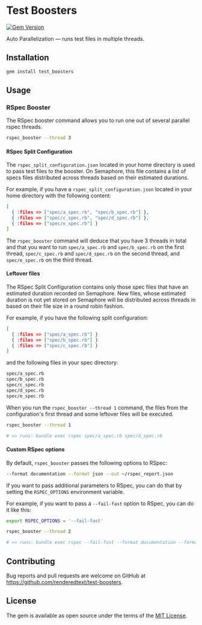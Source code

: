 # Test Boosters

[![Gem Version](https://badge.fury.io/rb/semaphore_test_boosters.svg)](https://badge.fury.io/rb/semaphore_test_boosters)

Auto Parallelization &mdash; runs test files in multiple threads.

## Installation

``` bash
gem install test_boosters
````

## Usage

### RSpec Booster

The RSpec booster command allows you to run one out of several parallel rspec
threads.

``` bash
rspec_booster --thread 3
```

#### RSpec Split Configuration

The `rspec_split_configuration.json` located in your home directory is used to
pass test files to the booster. On Semaphore, this file contains a list of
specs files distributed across threads based on their estimated durations.

For example, if you have a `rspec_split_configuration.json` located in your home
directory with the following content:

``` json
[
  { :files => ["spec/a_spec.rb", "spec/b_spec.rb"] },
  { :files => ["spec/c_spec.rb", "spec/d_spec.rb"] },
  { :files => ["spec/e_spec.rb"] }
]
```

The `rspec_booster` command will deduce that you have 3 threads in total and
that you want to run `spec/a_spec.rb` and `spec/b_spec.rb` on the first thread,
`spec/c_spec.rb` and `spec/d_spec.rb` on the second thread, and `spec/e_spec.rb`
on the third thread.

#### Leftover files

The RSpec Split Configuration contains only those spec files that have an
estimated duration recorded on Semaphore. New files, whose estimated duration
is not yet stored on Semaphore will be distributed across threads in based on
their file size in a round robin fashion.

For example, if you have the following split configuration:

``` json
[
  { :files => ["spec/a_spec.rb"] }
  { :files => ["spec/b_spec.rb"] }
  { :files => ["spec/c_spec.rb"] }
]
```

and the following files in your spec directory:

``` bash
spec/a_spec.rb
spec/b_spec.rb
spec/c_spec.rb
spec/d_spec.rb
spec/e_spec.rb
```

When you run the `rspec_booster --thread 1` command, the files from the
configuration's first thread and some leftover files will be executed.

``` bash
rspec_booster --thread 1

# => runs: bundle exec rspec spec/a_spec.rb spec/d_spec.rb
```

#### Custom RSpec options

By default, `rspec_booster` passes the following options to RSpec:

``` bash
--format documentation --format json --out ~/rspec_report.json
```

If you want to pass additional parameters to RSpec, you can do that by setting
the `RSPEC_OPTIONS` environment variable.

For example, if you want to pass a `--fail-fast` option to RSpec, you can do it
like this:

``` bash
export RSPEC_OPTIONS = '--fail-fast'

rspec_booster --thread 2

# => runs: bundle exec rspec --fail-fast --format documentation --format json --out ~/rspec_report.json <file_list>
```

## Contributing

Bug reports and pull requests are welcome on GitHub at
https://github.com/renderedtext/test-boosters.


## License

The gem is available as open source under the terms of the
[MIT License](http://opensource.org/licenses/MIT).
